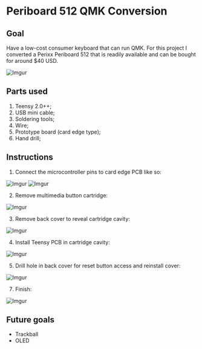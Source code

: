 # Periboard 512 QMK Conversion

## Goal

Have a low-cost consumer keyboard that can run QMK.
For this project I converted a Perixx Periboard 512 that is readily available and can be bought for around $40 USD.

![Imgur](https://perixx.com/pub/media/ebc_fig/PB-512B/Photo/small/W-PERIBOARD-512B-1.jpg)

## Parts used
1. Teensy 2.0++;
2. USB mini cable;
3. Soldering tools;
4. Wire;
5. Prototype board (card edge type);
6. Hand drill;

## Instructions

1. Connect the microcontroller pins to card edge PCB like so:

![Imgur](https://i.imgur.com/HfrJHad.jpeg)
![Imgur](https://i.imgur.com/zyprOp8.jpeg)

2. Remove multimedia button cartridge:

![Imgur](https://i.imgur.com/Uxso6H3.jpeg)

3. Remove back cover to reveal cartridge cavity:

![Imgur](https://i.imgur.com/EG6m1t4.jpeg)

4. Install Teensy PCB in cartridge cavity:

![Imgur](https://i.imgur.com/1xYJNr9.jpeg)

5. Drill hole in back cover for reset button access and reinstall cover:

![Imgur](https://i.imgur.com/CFlvQIO.jpeg)

7. Finish:

![Imgur](https://i.imgur.com/ohd61TK.jpeg)

## Future goals
* Trackball
* OLED
